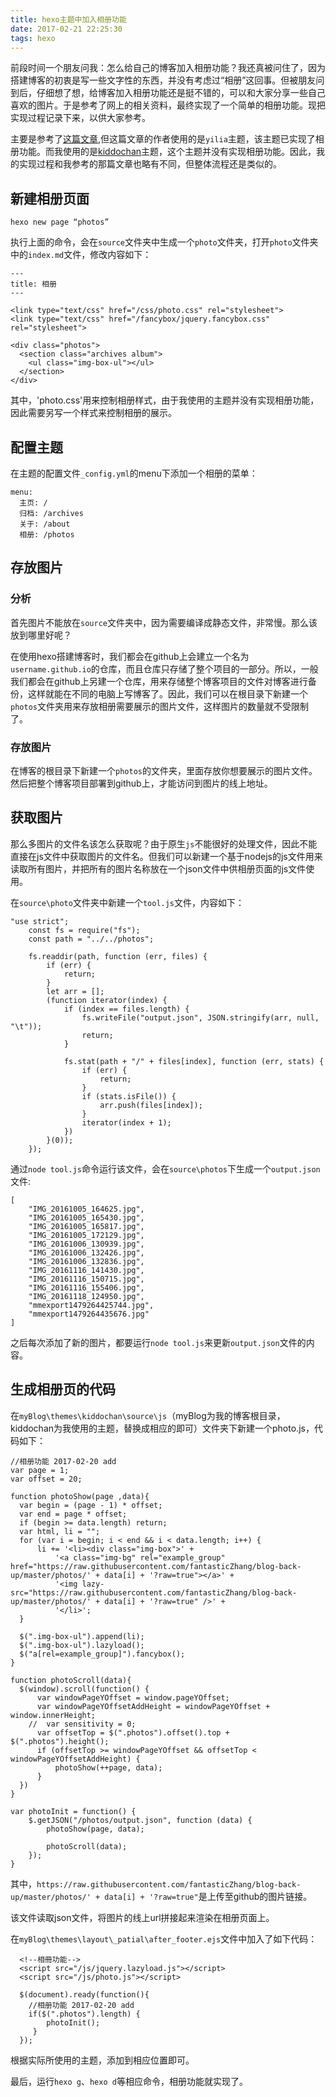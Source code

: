 ```yaml
---
title: hexo主题中加入相册功能
date: 2017-02-21 22:25:30
tags: hexo
---
```


前段时间一个朋友问我：怎么给自己的博客加入相册功能？我还真被问住了，因为搭建博客的初衷是写一些文字性的东西，并没有考虑过“相册”这回事。但被朋友问到后，仔细想了想，给博客加入相册功能还是挺不错的，可以和大家分享一些自己喜欢的图片。于是参考了网上的相关资料，最终实现了一个简单的相册功能。现把实现过程记录下来，以供大家参考。

主要是参考了[这篇文章](http://www.cnblogs.com/xljzlw/p/5137622.html),但这篇文章的作者使用的是`yilia`主题，该主题已实现了相册功能。而我使用的是[kiddochan](https://github.com/hsihohuang/kiddochan)主题，这个主题并没有实现相册功能。因此，我的实现过程和我参考的那篇文章也略有不同，但整体流程还是类似的。

## 新建相册页面

`hexo new page “photos”`

执行上面的命令，会在`source`文件夹中生成一个`photo`文件夹，打开`photo`文件夹中的`index.md`文件，修改内容如下：

    ---
    title: 相册
    ---

    <link type="text/css" href="/css/photo.css" rel="stylesheet">
    <link type="text/css" href="/fancybox/jquery.fancybox.css" rel="stylesheet">

    <div class="photos">
      <section class="archives album">
        <ul class="img-box-ul"></ul>
      </section>
    </div>

其中，'photo.css'用来控制相册样式，由于我使用的主题并没有实现相册功能，因此需要另写一个样式来控制相册的展示。

## 配置主题

在主题的配置文件`_config.yml`的menu下添加一个相册的菜单：

    menu:
      主页: /
      归档: /archives
      关于: /about
      相册: /photos

## 存放图片

### 分析

首先图片不能放在`source`文件夹中，因为需要编译成静态文件，非常慢。那么该放到哪里好呢？

在使用hexo搭建博客时，我们都会在github上会建立一个名为`username.github.io`的仓库，而且仓库只存储了整个项目的一部分。所以，一般我们都会在github上另建一个仓库，用来存储整个博客项目的文件对博客进行备份，这样就能在不同的电脑上写博客了。因此，我们可以在根目录下新建一个`photos`文件夹用来存放相册需要展示的图片文件，这样图片的数量就不受限制了。

### 存放图片

在博客的根目录下新建一个`photos`的文件夹，里面存放你想要展示的图片文件。然后把整个博客项目部署到github上，才能访问到图片的线上地址。

## 获取图片

那么多图片的文件名该怎么获取呢？由于原生`js`不能很好的处理文件，因此不能直接在js文件中获取图片的文件名。但我们可以新建一个基于nodejs的js文件用来读取所有图片，并把所有的图片名称放在一个json文件中供相册页面的js文件使用。

在`source\photo`文件夹中新建一个`tool.js`文件，内容如下：

    "use strict";
        const fs = require("fs");
        const path = "../../photos";

        fs.readdir(path, function (err, files) {
            if (err) {
                return;
            }
            let arr = [];
            (function iterator(index) {
                if (index == files.length) {
                    fs.writeFile("output.json", JSON.stringify(arr, null, "\t"));
                    return;
                }

                fs.stat(path + "/" + files[index], function (err, stats) {
                    if (err) {
                        return;
                    }
                    if (stats.isFile()) {
                        arr.push(files[index]);
                    }
                    iterator(index + 1);
                })
            }(0));
        });

通过`node tool.js`命令运行该文件，会在`source\photos`下生成一个`output.json`文件:

    [
    	"IMG_20161005_164625.jpg",
    	"IMG_20161005_165430.jpg",
    	"IMG_20161005_165817.jpg",
    	"IMG_20161005_172129.jpg",
    	"IMG_20161006_130939.jpg",
    	"IMG_20161006_132426.jpg",
    	"IMG_20161006_132836.jpg",
    	"IMG_20161116_141430.jpg",
    	"IMG_20161116_150715.jpg",
    	"IMG_20161116_155406.jpg",
    	"IMG_20161118_124950.jpg",
    	"mmexport1479264425744.jpg",
    	"mmexport1479264435676.jpg"
    ]

之后每次添加了新的图片，都要运行`node tool.js`来更新`output.json`文件的内容。

## 生成相册页的代码

在`myBlog\themes\kiddochan\source\js`（myBlog为我的博客根目录，kiddochan为我使用的主题，替换成相应的即可）文件夹下新建一个photo.js，代码如下：

    //相册功能 2017-02-20 add
    var page = 1;
    var offset = 20;

    function photoShow(page ,data){
      var begin = (page - 1) * offset;
      var end = page * offset;
      if (begin >= data.length) return;
      var html, li = "";
      for (var i = begin; i < end && i < data.length; i++) {
          li += '<li><div class="img-box">' +
              '<a class="img-bg" rel="example_group" href="https://raw.githubusercontent.com/fantasticZhang/blog-back-up/master/photos/' + data[i] + '?raw=true"></a>' +
              '<img lazy-src="https://raw.githubusercontent.com/fantasticZhang/blog-back-up/master/photos/' + data[i] + '?raw=true" />' +
              '</li>';
      }

      $(".img-box-ul").append(li);
      $(".img-box-ul").lazyload();
      $("a[rel=example_group]").fancybox();
    }

    function photoScroll(data){
      $(window).scroll(function() {
          var windowPageYOffset = window.pageYOffset;
          var windowPageYOffsetAddHeight = windowPageYOffset + window.innerHeight;
        //  var sensitivity = 0;
          var offsetTop = $(".photos").offset().top + $(".photos").height();
          if (offsetTop >= windowPageYOffset && offsetTop < windowPageYOffsetAddHeight) {
              photoShow(++page, data);
          }
      })
    }

    var photoInit = function() {
        $.getJSON("/photos/output.json", function (data) {
            photoShow(page, data);

            photoScroll(data);
        });
    }

  其中，`https://raw.githubusercontent.com/fantasticZhang/blog-back-up/master/photos/' + data[i] + '?raw=true"`是上传至github的图片链接。

  该文件读取json文件，将图片的线上url拼接起来渲染在相册页面上。

  在`myBlog\themes\layout\_patial\after_footer.ejs`文件中加入了如下代码：

      <!--相冊功能-->
      <script src="/js/jquery.lazyload.js"></script>
      <script src="/js/photo.js"></script>

      $(document).ready(function(){
        //相册功能 2017-02-20 add
        if($(".photos").length) {
            photoInit();
         }
      });

根据实际所使用的主题，添加到相应位置即可。

最后，运行`hexo g`、`hexo d`等相应命令，相册功能就实现了。
